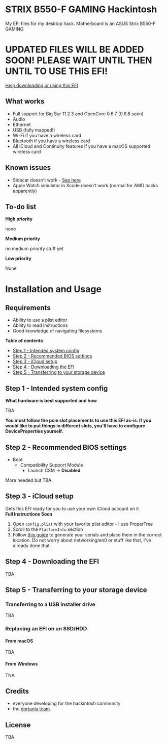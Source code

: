 # STRIX B550-F GAMING Hackintosh
My EFI files for my desktop hack. Motherboard is an ASUS Strix B550-F GAMING

# UPDATED FILES WILL BE ADDED SOON! PLEASE WAIT UNTIL THEN UNTIL TO USE THIS EFI!

[Help downloading or using this EFI](https://github.com/ThatsNiceGuy/strix-b550-f-hackintosh/blob/master/README.md#installation-and-usage)
## What works
- Full support for Big Sur 11.2.3 and OpenCore 0.6.7 (0.6.8 soon)
- Audio
- Ethernet
- USB (fully mapped!)
- Wi-Fi if you have a wireless card
- Bluetooth if you have a wireless card
- All iCloud and Continuity features if you have a macOS supported wireless card

## Known issues
- Sidecar doesn't work - [See here](https://github.com/AMD-OSX/bugtracker/issues/1)
- Apple Watch simulator in Xcode doesn't work (normal for AMD hacks apparently)

## To-do list

**High priority**

none

**Medium priority**

no medium priority stuff yet

**Low priority**

None
  
# Installation and Usage

## Requirements
- Ability to use a plist editor
- Ability to read instructions
- Good knowledge of navigating filesystems

**Table of contents**
- [Step 1 - Intended system config](https://github.com/ThatsNiceGuy/strix-b550-f-hackintosh/blob/master/README.md#step-1---intended-system-config)
- [Step 2 - Recommended BIOS settings](https://github.com/ThatsNiceGuy/strix-b550-f-hackintosh/blob/master/README.md#step-2---recommended-bios-settings)
- [Step 3 - iCloud setup]()
- [Step 4 - Downloading the EFI]()
- [Step 5 - Transferring to your storage device]()

## Step 1 - Intended system config
**What hardware is best supported and how**

TBA

**You must follow the pcie slot placements to use this EFI as-is. If you would like to put things in different slots, you'll have to configure DeviceProperties yourself.**

## Step 2 - Recommended BIOS settings
- Boot
  - Compatibility Support Module
    - Launch CSM → **Disabled**

More needed but TBA

## Step 3 - iCloud setup
Gets this EFI ready for you to use your own iCloud account on it\
**Full Instructions Soon**
1. Open `config.plist` with your favorite plist editor - I use ProperTree
2. Scroll to the `PlatformInfo` section
3. Follow [this guide](https://dortania.github.io/OpenCore-Post-Install/universal/iservices.html#generate-a-new-serial) to generate your serials and place them in the correct location.
Do not worry about networking/en0 or stuff like that, I've already done that.

## Step 4 - Downloading the EFI

TBA

## Step 5 - Transferring to your storage device
### Transferring to a USB installer drive

TBA

### Replacing an EFI on an SSD/HDD
#### From macOS

TBA

#### From Windows

TNA

## Credits
- everyone developing for the hackintosh community
- the [dortania team](https://github.com/orgs/dortania/people)

## License
TBA
